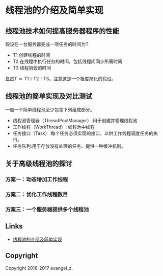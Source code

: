 # 线程池的介绍及简单实现

## 线程池技术如何提高服务器程序的性能

假设在一台服务器完成一项任务的时间为T

 - T1 创建线程的时间
 - T2 在线程中执行任务的时间，包括线程间同步所需时间
 - T3 线程销毁的时间

显然T ＝ T1＋T2＋T3。注意这是一个极度简化的假设。

## 线程池的简单实现及对比测试

一般一个简单线程池至少包含下列组成部分。

 - 线程池管理器（ThreadPoolManager）:用于创建并管理线程池
 - 工作线程（WorkThread）: 线程池中线程
 - 任务接口（Task）:每个任务必须实现的接口，以供工作线程调度任务的执行。
 - 任务队列:用于存放没有处理的任务。提供一种缓冲机制。

## 关于高级线程池的探讨

### 方案一：动态增加工作线程

### 方案二：优化工作线程数目

### 方案三：一个服务器提供多个线程池

## Links

- [线程池的介绍及简单实现](https://www.ibm.com/developerworks/cn/java/l-threadPool/index.html)

## Copyright

Copyright 2016-2017 evangel_z.